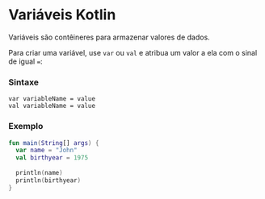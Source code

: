 # Variáveis Kotlin
Variáveis são contêineres para armazenar valores de dados.

Para criar uma variável, use `var` ou `val` e atribua um valor a ela com o sinal de igual `=`:

### Sintaxe
```
var variableName = value
val variableName = value
```

### Exemplo
```kotlin runnable
fun main(String[] args) {
  var name = "John"
  val birthyear = 1975
  
  println(name)
  println(birthyear)
}
```